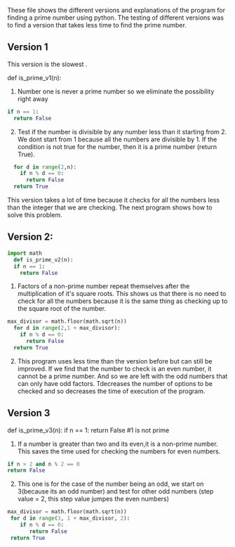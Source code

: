 
These file shows the different versions and explanations of the program for finding a prime number using python. The testing of different versions was to find a version that takes less time to find the prime number. 

Version 1
--------------
This version is the slowest .

def is_prime_v1(n):

1. Number one is never a prime number so we eliminate the possibility right away
  ```.py
  if n == 1:
    return False 
  ```

2. Test if the number is divisible by any number less than it starting from 2. We dont start from 1 because all the numbers are divisible by 1. If the condition is not true for the number, then it is a prime number (return True).
```.py
  for d in range(2,n):
    if n % d == 0:
      return False
  return True
 ```
 This version takes a lot of time because it checks for all the numbers less than the integer that we are checking. The next program shows how to solve this problem.
  
  
Version 2:
----------
```.py
import math 
  def is_prime_v2(n):
  if n == 1:
    return False 
   ```
    
1. Factors of a non-prime number repeat themselves after the multiplication of it's square roots. This shows us that there is no need to check for all the numbers because it is the same thing as checking up to the square root of the number.
```.py
max_divisor = math.floor(math.sqrt(n))
  for d in range(2,1 + max_divisor):
    if n % d == 0:
      return False
  return True
  ```
 2. This program uses less time than the version before but can still be improved. If we find that the number to check is an even number, it cannot be a prime number. And so we are left with the odd numbers that can only have odd factors. Tdecreases the number of options to be checked and so decreases the time of execution of the program.
  
  Version 3
  -------------
  def is_prime_v3(n):
   if n == 1:
    return False #1 is not prime
  
 1. If a number is greater than two and its even,it is a non-prime number. This saves the time used for checking the numbers for even numbers.
   ```.py
   if n > 2 and n % 2 == 0
   return False
   ```
   
 2. This one is for the case of the number being an odd, we start on 3(because its an odd number) and test for other odd numbers (step value = 2, this step value jumpes the even numbers)
 ```.py
 max_divisor = math.floor(math.sqrt(n))
  for d in range(3, 1 + max_divisor, 2):
     if n % d == 0:
        return False     
  return True
  ```
    
  
   
  
  
  
